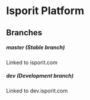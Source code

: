 # Isporit Platform

## Branches
##### master (Stable branch)

Linked to isporit.com

##### dev (Development branch)

Linked to dev.isporit.com
